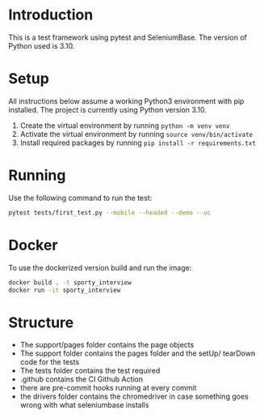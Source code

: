 # Introduction

This is a test framework using pytest and SeleniumBase.
The version of Python used is 3.10.

# Setup

All instructions below assume a working Python3 environment with pip installed. The project is currently using Python version 3.10.

1. Create the virtual environment by running `python -m venv venv`
2. Activate the virtual environment by running `source venv/bin/activate`
3. Install required packages by running `pip install -r requirements.txt`

# Running

Use the following command to run the test:

```bash
pytest tests/first_test.py --mobile --headed --demo --uc
```

# Docker

To use the dockerized version build and run the image:

```bash
docker build . -t sporty_interview
docker run -it sporty_interview
```

# Structure

- The support/pages folder contains the page objects
- The support folder contains the pages folder and the setUp/ tearDown code for the tests
- The tests folder contains the test required
- .github contains the CI Github Action
- there are pre-commit hooks running at every commit
- the drivers folder contains the chromedriver in case something goes wrong with what seleniumbase installs
